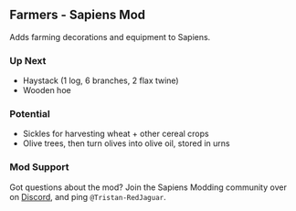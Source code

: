 ## Farmers - Sapiens Mod

Adds farming decorations and equipment to Sapiens.

### Up Next

- Haystack (1 log, 6 branches, 2 flax twine)
- Wooden hoe

### Potential

- Sickles for harvesting wheat + other cereal crops
- Olive trees, then turn olives into olive oil, stored in urns

### Mod Support

Got questions about the mod? Join the Sapiens Modding community over on [Discord](https://discord.gg/WnN8hj2Fyg), and ping `@Tristan-RedJaguar`.